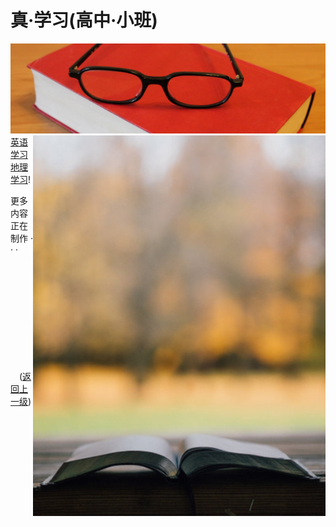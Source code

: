 # 真·学习(高中·小班)
![学习插图1](/image/study.png)  
<img align="right" src="/image/study2.png"/>
[英语学习](study/English.md)  
[地理学习](study/Geography.md)!
  
更多内容正在制作 · · ·

   
&emsp;&emsp;&emsp;&emsp;&emsp;&emsp;&emsp;&emsp;&emsp;&emsp;&emsp;&emsp;&emsp;&emsp;&emsp;&emsp;&emsp;&emsp;&emsp;&emsp;&emsp;([返回上一级](../README.md))